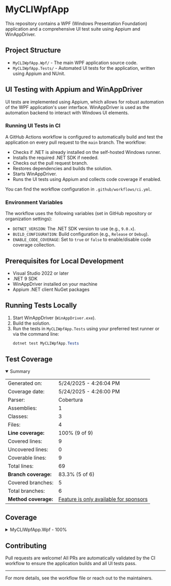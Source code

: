 # MyCLIWpfApp

This repository contains a WPF (Windows Presentation Foundation) application and a comprehensive UI test suite using Appium and WinAppDriver.

## Project Structure

- `MyCLIWpfApp.Wpf/` - The main WPF application source code.
- `MyCLIWpfApp.Tests/` - Automated UI tests for the application, written using Appium and NUnit.

## UI Testing with Appium and WinAppDriver

UI tests are implemented using Appium, which allows for robust automation of the WPF application's user interface. WinAppDriver is used as the automation backend to interact with Windows UI elements.

### Running UI Tests in CI

A GitHub Actions workflow is configured to automatically build and test the application on every pull request to the `main` branch. The workflow:

- Checks if .NET is already installed on the self-hosted Windows runner.
- Installs the required .NET SDK if needed.
- Checks out the pull request branch.
- Restores dependencies and builds the solution.
- Starts WinAppDriver.
- Runs the UI tests using Appium and collects code coverage if enabled.

You can find the workflow configuration in `.github/workflows/ci.yml`.

### Environment Variables

The workflow uses the following variables (set in GitHub repository or organization settings):
- `DOTNET_VERSION`: The .NET SDK version to use (e.g., `9.0.x`).
- `BUILD_CONFIGURATION`: Build configuration (e.g., `Release` or `Debug`).
- `ENABLE_CODE_COVERAGE`: Set to `true` or `false` to enable/disable code coverage collection.

## Prerequisites for Local Development

- Visual Studio 2022 or later
- .NET 9 SDK
- WinAppDriver installed on your machine
- Appium .NET client NuGet packages

## Running Tests Locally

1. Start WinAppDriver (`WinAppDriver.exe`).
2. Build the solution.
3. Run the tests in `MyCLIWpfApp.Tests` using your preferred test runner or via the command line:
   ```powershell
   dotnet test MyCLIWpfApp.Tests
   ```

## Test Coverage
<!-- COVERAGE-START -->
<details open><summary>Summary</summary>

|||
|:---|:---|
| Generated on: | 5/24/2025 - 4:26:04 PM |
| Coverage date: | 5/24/2025 - 4:26:00 PM |
| Parser: | Cobertura |
| Assemblies: | 1 |
| Classes: | 3 |
| Files: | 4 |
| **Line coverage:** | 100% (9 of 9) |
| Covered lines: | 9 |
| Uncovered lines: | 0 |
| Coverable lines: | 9 |
| Total lines: | 69 |
| **Branch coverage:** | 83.3% (5 of 6) |
| Covered branches: | 5 |
| Total branches: | 6 |
| **Method coverage:** | [Feature is only available for sponsors](https://reportgenerator.io/pro) |

</details>

## Coverage
<details><summary>MyCLIWpfApp.Wpf - 100%</summary>

|**Name**|**Line**|**Branch**|
|:---|---:|---:|
|**MyCLIWpfApp.Wpf**|**100%**|**83.3%**|
|MyCLIWpfApp.Wpf.App|100%||
|MyCLIWpfApp.Wpf.MainWindow|100%|83.3%|
|MyCLIWpfApp.Wpf.ViewModels.BaseViewModel|100%||

</details>
<!-- COVERAGE-END -->

## Contributing

Pull requests are welcome! All PRs are automatically validated by the CI workflow to ensure the application builds and all UI tests pass.

---

For more details, see the workflow file or reach out to the maintainers.



